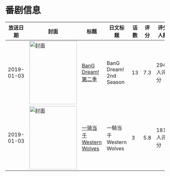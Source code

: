 # 番剧信息

|放送日期|封面|标题|日文标题|话数|评分|评分人数|
|---|---|---|---|---|---|---|
|2019-01-03|<img src="//lain.bgm.tv/pic/cover/c/d9/f3/246429_L8TbT.jpg" alt="封面" style="width:150px;height:200px;object-fit:cover;">|[BanG Dream! 第二季](https://bangumi.tv/subject/246429)|BanG Dream! 2nd Season|13|7.3|2948人评分|
|2019-01-03|<img src="//lain.bgm.tv/pic/cover/c/02/38/262276_grZMm.jpg" alt="封面" style="width:150px;height:200px;object-fit:cover;">|[一骑当千 Western Wolves](https://bangumi.tv/subject/262276)|一騎当千 Western Wolves|3|5.8|181人评分|
